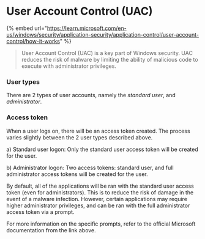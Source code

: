 # User Account Control (UAC)

{% embed url="https://learn.microsoft.com/en-us/windows/security/application-security/application-control/user-account-control/how-it-works" %}

> User Account Control (UAC) is a key part of Windows security. UAC reduces the risk of malware by limiting the ability of malicious code to execute with administrator privileges.

### User types

There are 2 types of user accounts, namely the _standard user_, and _administrator_.&#x20;

### Access token

When a user logs on, there will be an access token created. The process varies slightly between the 2 user types described above.

a) Standard user logon: Only the standard user access token will be created for the user.

b) Administrator logon: Two access tokens: standard user, and full administrator access tokens will be created for the user.

By default, all of the applications will be ran with the standard user access token (even for administrators). This is to reduce the risk of damage in the event of a malware infection. However, certain applications may require higher administrator privileges, and can be ran with the full administrator access token via a prompt.&#x20;

For more information on the specific prompts, refer to the official Microsoft documentation from the link above.&#x20;



